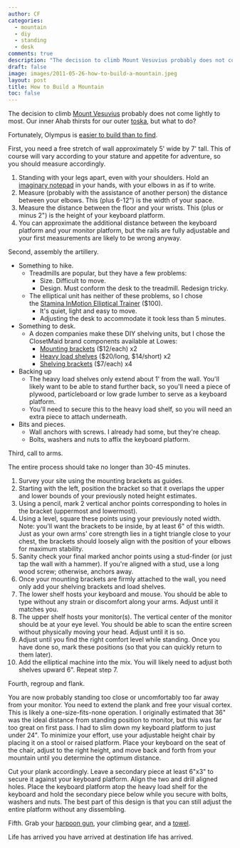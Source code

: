 ```yaml
---
author: CF
categories:
  - mountain
  - diy
  - standing
  - desk
comments: true
description: "The decision to climb Mount Vesuvius probably does not come lightly..."
draft: false
image: images/2011-05-26-how-to-build-a-mountain.jpeg
layout: post
title: How to Build a Mountain
toc: false
---
```

    
The decision to climb [Mount Vesuvius](http://en.wikipedia.org/wiki/Mount_Vesuvius) probably does not come lightly to most. Our inner Ahab thirsts for our outer [toska](http://www.wordnik.com/words/toska), but what to do?    
    
Fortunately, Olympus is [easier to build than to find](http://www.cfa.harvard.edu/news/2011/pr201116.html).    
    
First, you need a free stretch of wall approximately 5' wide by 7' tall. This of course will vary according to your stature and appetite for adventure, so you should measure accordingly.    
    
1. Standing with your legs apart, even with your shoulders. Hold an [imaginary notepad](http://www.amazon.com/She-Liked-Imaginary-Men-Notepad/dp/0811839656) in your hands, with your elbows in as if to write.    
2. Measure (probably with the assistance of another person) the distance between your elbows. This (plus 6-12") is the width of your space.    
3. Measure the distance between the floor and your wrists. This (plus or minus 2") is the height of your keyboard platform.    
4. You can approximate the additional distance between the keyboard platform and your monitor platform, but the rails are fully adjustable and your first measurements are likely to be wrong anyway.    
    
Second, assembly the artillery.    
    
- Something to hike.    
  - Treadmills are popular, but they have a few problems:    
    - Size. Difficult to move.    
    - Design. Must conform the desk to the treadmill. Redesign tricky.    
  - The elliptical unit has neither of these problems, so I chose the [Stamina InMotion Elliptical Trainer](http://www.amazon.com/gp/product/B000VICRO8) (\$100).    
    - It's quiet, light and easy to move.    
    - Adjusting the desk to accommodate it took less than 5 minutes.    
- Something to desk.    
  - A dozen companies make these DIY shelving units, but I chose the ClosetMaid brand components available at Lowes:    
    - [Mounting brackets](http://www.lowes.com/ProductDisplay?partNumber=117881-362-93585&langId=-1&storeId=10151&productId=1005769&catalogId=10051&cmRelshp=rel&rel=nofollow&cId=PDIO1) (\$12/each) x2    
    - [Heavy load shelves](http://www.lowes.com/ProductDisplay?partNumber=114846-362-93570&langId=-1&storeId=10151&productId=1005051&catalogId=10051&cmRelshp=req&rel=nofollow&cId=PDIO1) ($20/long, $14/short) x2    
    - [Shelving brackets](http://www.lowes.com/ProductDisplay?partNumber=77570-362-93582&langId=-1&storeId=10151&productId=1100883&catalogId=10051&cmRelshp=rel&rel=nofollow&cId=PDIO1) (\$7/each) x4    
- Backing up    
  - The heavy load shelves only extend about 1' from the wall. You'll likely want to be able to stand further back, so you'll need a piece of plywood, particleboard or low grade lumber to serve as a keyboard platform.    
  - You'll need to secure this to the heavy load shelf, so you will need an extra piece to attach underneath.    
- Bits and pieces.    
  - Wall anchors with screws. I already had some, but they're cheap.    
  - Bolts, washers and nuts to affix the keyboard platform.    
    
Third, call to arms.    
    
The entire process should take no longer than 30-45 minutes.    
    
1. Survey your site using the mounting brackets as guides.    
1. Starting with the left, position the bracket so that it overlaps the upper and lower bounds of your previously noted height estimates.    
1. Using a pencil, mark 2 vertical anchor points corresponding to holes in the bracket (uppermost and lowermost).    
1. Using a level, square these points using your previously noted width. Note: you'll want the brackets to be inside, by at least 6" of this width. Just as your own arms' core strength lies in a tight triangle close to your chest, the brackets should loosely align with the position of your elbows for maximum stability.    
1. Sanity check your final marked anchor points using a stud-finder (or just tap the wall with a hammer). If you're aligned with a stud, use a long wood screw; otherwise, anchors away.    
1. Once your mounting brackets are firmly attached to the wall, you need only add your shelving brackets and load shelves.    
1. The lower shelf hosts your keyboard and mouse. You should be able to type without any strain or discomfort along your arms. Adjust until it matches you.    
1. The upper shelf hosts your monitor(s). The vertical center of the monitor should be at your eye level. You should be able to scan the entire screen without physically moving your head. Adjust until it is so.    
1. Adjust until you find the right comfort level while standing. Once you have done so, mark these positions (so that you can quickly return to them later).    
1. Add the elliptical machine into the mix. You will likely need to adjust both shelves upward 6". Repeat step 7.    
    
Fourth, regroup and flank.    
    
You are now probably standing too close or uncomfortably too far away from your monitor. You need to extend the plank and free your visual cortex. This is likely a one-size-fits-none operation. I originally estimated that 36" was the ideal distance from standing position to monitor, but this was far too great on first pass. I had to slim down my keyboard platform to just under 24". To minimize your effort, use your adjustable height chair by placing it on a stool or raised platform. Place your keyboard on the seat of the chair, adjust to the right height, and move back and forth from your mountain until you determine the optimum distance.    
    
Cut your plank accordingly. Leave a secondary piece at least 6"x3" to secure it against your keyboard platform. Align the two and drill aligned holes. Place the keyboard platform atop the heavy load shelf for the keyboard and hold the secondary piece below while you secure with bolts, washers and nuts. The best part of this design is that you can still adjust the entire platform without any dissembling.    
    
Fifth. Grab your [harpoon gun](http://www.flickr.com/photos/dystopos/91980378/), your climbing gear, and a [towel](http://www.towelday.org/).    
    
Life has arrived you have arrived at destination life has arrived.    
